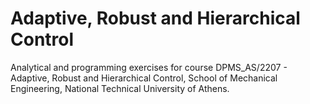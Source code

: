 # Adaptive, Robust and Hierarchical Control

Analytical and programming exercises for course DPMS_AS/2207 - Adaptive, Robust and Hierarchical Control, School of Mechanical Engineering, National Technical University of Athens.


